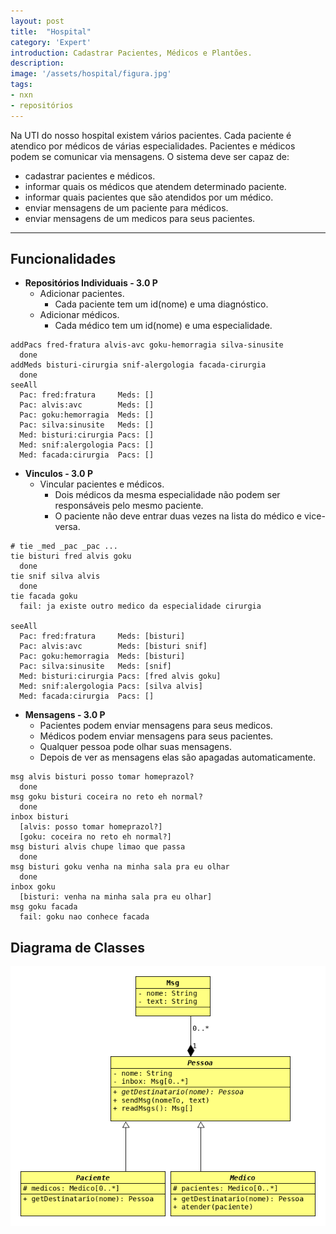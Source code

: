 ```yaml
---
layout: post
title:  "Hospital"
category: 'Expert'
introduction: Cadastrar Pacientes, Médicos e Plantões.
description: 
image: '/assets/hospital/figura.jpg'
tags:
- nxn
- repositórios
---
```


Na UTI do nosso hospital existem vários pacientes. Cada paciente é atendico por médicos de várias especialidades. Pacientes e médicos podem se comunicar via mensagens. O sistema deve ser capaz de: 

- cadastrar pacientes e médicos.
- informar quais os médicos que atendem determinado paciente.
- informar quais pacientes que são atendidos por um médico.
- enviar mensagens de um paciente para médicos.
- enviar mensagens de um medicos para seus pacientes.

---
## Funcionalidades

- **Repositórios Individuais - 3.0 P**
    - Adicionar pacientes.
        - Cada paciente tem um id(nome) e uma diagnóstico.
    - Adicionar médicos.
        - Cada médico tem um id(nome) e uma especialidade.


```
addPacs fred-fratura alvis-avc goku-hemorragia silva-sinusite
  done
addMeds bisturi-cirurgia snif-alergologia facada-cirurgia
  done
seeAll
  Pac: fred:fratura     Meds: []
  Pac: alvis:avc        Meds: []
  Pac: goku:hemorragia  Meds: []
  Pac: silva:sinusite   Meds: []
  Med: bisturi:cirurgia Pacs: []
  Med: snif:alergologia Pacs: []
  Med: facada:cirurgia  Pacs: []
```

- **Vinculos - 3.0 P**
    - Vincular pacientes e médicos.
        - Dois médicos da mesma especialidade não podem ser responsáveis pelo mesmo paciente.
        - O paciente não deve entrar duas vezes na lista do médico e vice-versa.

```
# tie _med _pac _pac ...
tie bisturi fred alvis goku
  done
tie snif silva alvis
  done
tie facada goku
  fail: ja existe outro medico da especialidade cirurgia

seeAll
  Pac: fred:fratura     Meds: [bisturi]
  Pac: alvis:avc        Meds: [bisturi snif]
  Pac: goku:hemorragia  Meds: [bisturi]
  Pac: silva:sinusite   Meds: [snif]
  Med: bisturi:cirurgia Pacs: [fred alvis goku]
  Med: snif:alergologia Pacs: [silva alvis]
  Med: facada:cirurgia  Pacs: []
```

- **Mensagens - 3.0 P**
    - Pacientes podem enviar mensagens para seus medicos.
    - Médicos podem enviar mensagens para seus pacientes.
    - Qualquer pessoa pode olhar suas mensagens.
    - Depois de ver as mensagens elas são apagadas automaticamente.

```
msg alvis bisturi posso tomar homeprazol?
  done
msg goku bisturi coceira no reto eh normal?
  done
inbox bisturi
  [alvis: posso tomar homeprazol?]
  [goku: coceira no reto eh normal?]
msg bisturi alvis chupe limao que passa
  done
msg bisturi goku venha na minha sala pra eu olhar
  done
inbox goku
  [bisturi: venha na minha sala pra eu olhar]
msg goku facada
  fail: goku nao conhece facada
```

## Diagrama de Classes

![](/assets/hospital/diagrama.png)